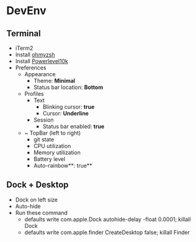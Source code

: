 # DevEnv

## Terminal

- iTerm2
- Install [ohmyzsh](https://github.com/romkatv/powerlevel10k#oh-my-zsh)
- Install [Powerlevel10k](https://github.com/romkatv/powerlevel10k#manual)
- Preferences
    - Appearance
        - Theme: **Minimal**
        - Status bar location: **Bottom**
    - Profiles
        - Text
            - Blinking cursor: **true**
            - Cursor: **Underline**
        - Session
            - Status bar enabled: **true**
    - ~ TopBar (left to right)
        - git state
        - CPU utilization
        - Memory utilization
        - Battery level
        - Auto-rainbow**: true**
    

## Dock + Desktop

- Dock on left size
- Auto-hide
- Run these command
    - defaults write com.apple.Dock autohide-delay -float 0.0001; killall Dock
    - defaults write com.apple.finder CreateDesktop false; killall Finder
